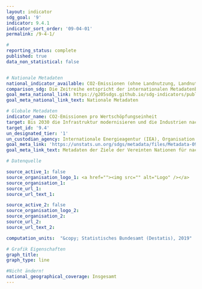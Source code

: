 ```yaml
---
layout: indicator
sdg_goal: '9'
indicator: 9.4.1
indicator_sort_order: '09-04-01'
permalink: /9-4-1/

#
reporting_status: complete
published: true
data_non_statistical: false


# Nationale Metadaten
national_indicator_available: CO2-Emissionen (ohne Landnutzung, Landnutzungsänderungen und Forstwirtschaft) zum realen BIP <br> CO2-Emissionen zur Bruttowertschöpfung (preisbereinigt) im Verarbeitenden Gewerbe
comparison_sdg: Die Zeitreihe entspricht der internationalen Metadatenbeschreibung.
goal_meta_national_link: https://g205sdgs.github.io/sdg-indicators/public/MetaDe/9.4.1.pdf
goal_meta_national_link_text: Nationale Metadaten

# Globale Metadaten
indicator_name: CO2-Emissionen pro Wertschöpfungseinheit
target: Bis 2030 die Infrastruktur modernisieren und die Industrien nachrüsten, um sie nachhaltig zu machen, mit effizienterem Ressourceneinsatz und unter vermehrter Nutzung sauberer und umweltverträglicher Technologien und Industrieprozesse, wobei alle Länder Maßnahmen entsprechend ihren jeweiligen Kapazitäten ergreifen
target_id: '9.4'
un_designated_tier: '1'
un_custodian_agency: Internationale Energieagentur (IEA), Organisation der Vereinten Nationen für industrielle Entwicklung (UNIDO)
goal_meta_link: 'https://unstats.un.org/sdgs/metadata/files/Metadata-09-04-01.pdf'
goal_meta_link_text: Metadaten der Ziele der Vereinten Nationen für nachhaltige Entwicklung

# Datenquelle

source_active_1: false
source_organisation_logo_1: <a href=""><img src="" alt="Logo" /></a>
source_organisation_1:
source_url_1:
source_url_text_1:

source_active_2: false
source_organisation_logo_2:
source_organisation_2:
source_url_2:
source_url_text_2:

computation_units:  "&copy; Statistisches Bundesamt (Destatis), 2019"

# Grafik Eigenschaften
graph_title:
graph_type: line

#Nicht ändern!
national_geographical_coverage: Insgesamt
---
```

